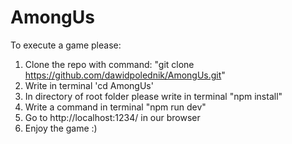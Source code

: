 # AmongUs

To execute a game please:

1) Clone the repo with command: "git clone https://github.com/dawidpolednik/AmongUs.git"
2) Write in terminal 'cd AmongUs'
3) In directory of root folder please write in terminal "npm install"
4) Write a command in terminal "npm run dev"
5) Go to http://localhost:1234/ in our browser
6) Enjoy the game :)

